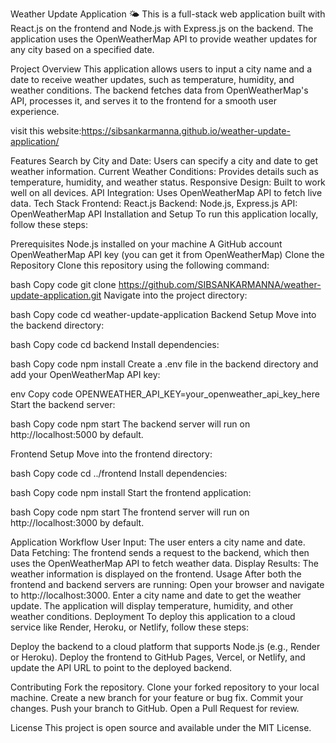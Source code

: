 Weather Update Application 🌤️
This is a full-stack web application built with React.js on the frontend and Node.js with Express.js on the backend. The application uses the OpenWeatherMap API to provide weather updates for any city based on a specified date.

Project Overview
This application allows users to input a city name and a date to receive weather updates, such as temperature, humidity, and weather conditions. The backend fetches data from OpenWeatherMap's API, processes it, and serves it to the frontend for a smooth user experience.

visit this website:https://sibsankarmanna.github.io/weather-update-application/

Features
Search by City and Date: Users can specify a city and date to get weather information.
Current Weather Conditions: Provides details such as temperature, humidity, and weather status.
Responsive Design: Built to work well on all devices.
API Integration: Uses OpenWeatherMap API to fetch live data.
Tech Stack
Frontend: React.js
Backend: Node.js, Express.js
API: OpenWeatherMap API
Installation and Setup
To run this application locally, follow these steps:

Prerequisites
Node.js installed on your machine
A GitHub account
OpenWeatherMap API key (you can get it from OpenWeatherMap)
Clone the Repository
Clone this repository using the following command:

bash
Copy code
git clone https://github.com/SIBSANKARMANNA/weather-update-application.git
Navigate into the project directory:

bash
Copy code
cd weather-update-application
Backend Setup
Move into the backend directory:

bash
Copy code
cd backend
Install dependencies:

bash
Copy code
npm install
Create a .env file in the backend directory and add your OpenWeatherMap API key:

env
Copy code
OPENWEATHER_API_KEY=your_openweather_api_key_here
Start the backend server:

bash
Copy code
npm start
The backend server will run on http://localhost:5000 by default.

Frontend Setup
Move into the frontend directory:

bash
Copy code
cd ../frontend
Install dependencies:

bash
Copy code
npm install
Start the frontend application:

bash
Copy code
npm start
The frontend server will run on http://localhost:3000 by default.

Application Workflow
User Input: The user enters a city name and date.
Data Fetching: The frontend sends a request to the backend, which then uses the OpenWeatherMap API to fetch weather data.
Display Results: The weather information is displayed on the frontend.
Usage
After both the frontend and backend servers are running:
Open your browser and navigate to http://localhost:3000.
Enter a city name and date to get the weather update.
The application will display temperature, humidity, and other weather conditions.
Deployment
To deploy this application to a cloud service like Render, Heroku, or Netlify, follow these steps:

Deploy the backend to a cloud platform that supports Node.js (e.g., Render or Heroku).
Deploy the frontend to GitHub Pages, Vercel, or Netlify, and update the API URL to point to the deployed backend.

Contributing
Fork the repository.
Clone your forked repository to your local machine.
Create a new branch for your feature or bug fix.
Commit your changes.
Push your branch to GitHub.
Open a Pull Request for review.

License
This project is open source and available under the MIT License.

